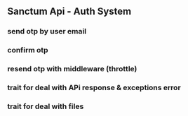 

## Sanctum Api - Auth System 

### send otp by user email 
### confirm otp
### resend otp with middleware (throttle)
### trait for deal with APi response & exceptions error
### trait for deal with  files
